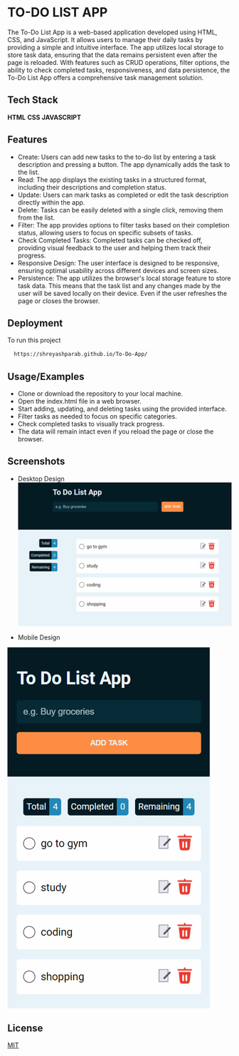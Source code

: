 
# TO-DO LIST APP

The To-Do List App is a web-based application developed using HTML, CSS, and JavaScript. It allows users to manage their daily tasks by providing a simple and intuitive interface. The app utilizes local storage to store task data, ensuring that the data remains persistent even after the page is reloaded. With features such as CRUD operations, filter options, the ability to check completed tasks, responsiveness, and data persistence, the To-Do List App offers a comprehensive task management solution.
## Tech Stack

**HTML**
**CSS**
**JAVASCRIPT**




## Features

- Create: Users can add new tasks to the to-do list by entering a task description and pressing a button. The app dynamically adds the task to the list.
- Read: The app displays the existing tasks in a structured format, including their descriptions and completion status.
- Update: Users can mark tasks as completed or edit the task description directly within the app.
- Delete: Tasks can be easily deleted with a single click, removing them from the list.
- Filter: The app provides options to filter tasks based on their completion status, allowing users to focus on specific subsets of tasks.
- Check Completed Tasks: Completed tasks can be checked off, providing visual feedback to the user and helping them track their progress.
- Responsive Design: The user interface is designed to be responsive, ensuring optimal usability across different devices and screen sizes.
- Persistence: The app utilizes the browser's local storage feature to store task data. This means that the task list and any changes made by the user will be saved locally on their device. Even if the user refreshes the page or closes the browser.


## Deployment

To run this project

```bash
  https://shreyashparab.github.io/To-Do-App/
```


## Usage/Examples

- Clone or download the repository to your local machine.
- Open the index.html file in a web browser.
- Start adding, updating, and deleting tasks using the provided interface.
- Filter tasks as needed to focus on specific categories.
- Check completed tasks to visually track progress.
- The data will remain intact even if you reload the page or close the browser.


## Screenshots
- Desktop Design
![App Screenshot](https://raw.githubusercontent.com/ShreyashParab/To-Do-App/master/assets/UI/Desktop_design.PNG)

- Mobile Design

![App Screenshot](https://raw.githubusercontent.com/ShreyashParab/To-Do-App/master/assets/UI/Mobile_design.PNG)



## License

[MIT](https://choosealicense.com/licenses/mit/)


